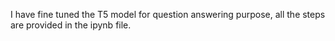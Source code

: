 I have fine tuned the T5 model for question answering purpose, all the steps are provided in the ipynb file.
